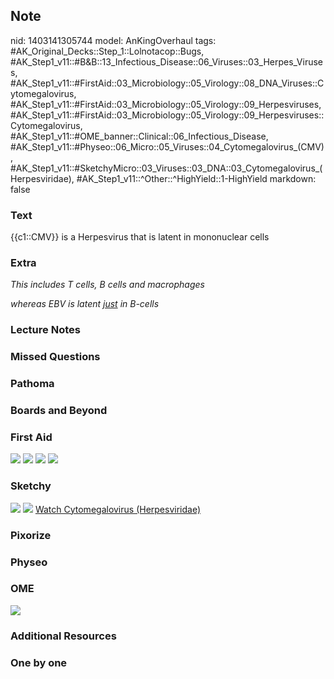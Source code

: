 ## Note
nid: 1403141305744
model: AnKingOverhaul
tags: #AK_Original_Decks::Step_1::Lolnotacop::Bugs, #AK_Step1_v11::#B&B::13_Infectious_Disease::06_Viruses::03_Herpes_Viruses, #AK_Step1_v11::#FirstAid::03_Microbiology::05_Virology::08_DNA_Viruses::Cytomegalovirus, #AK_Step1_v11::#FirstAid::03_Microbiology::05_Virology::09_Herpesviruses, #AK_Step1_v11::#FirstAid::03_Microbiology::05_Virology::09_Herpesviruses::Cytomegalovirus, #AK_Step1_v11::#OME_banner::Clinical::06_Infectious_Disease, #AK_Step1_v11::#Physeo::06_Micro::05_Viruses::04_Cytomegalovirus_(CMV), #AK_Step1_v11::#SketchyMicro::03_Viruses::03_DNA::03_Cytomegalovirus_(Herpesviridae), #AK_Step1_v11::^Other::^HighYield::1-HighYield
markdown: false

### Text
{{c1::CMV}} is a Herpesvirus that is latent in mononuclear cells

### Extra
<i>This includes T cells, B cells and macrophages</i>
<div>
  <i>whereas EBV is latent <u>just</u> in B-cells</i>
</div>

### Lecture Notes


### Missed Questions


### Pathoma


### Boards and Beyond


### First Aid
<img src="tmpgg4i953_.png"> <img src="tmpp3a9s_o_.png"> <img src=
"tmp0mxa3mvo.png"> <img src="tmpobb9eb68.png">

### Sketchy
<img src="paste-355936824721411.jpg"> <img src=
"paste-74a6eea73c5799f15e16dfcbd6c42c711625a60d.png"> <a href=
"https://dashboard.sketchy.com/study/medical/courses/medical-microbiology/units/medical-microbiology-viruses/videos/medical-microbiology-viruses-dna-viruses-cytomegalovirus-herpesviridae?utm_source=anki&utm_medium=partnership&utm_campaign=february_update&utm_content=medical">
Watch Cytomegalovirus (Herpesviridae)</a>

### Pixorize


### Physeo


### OME
<div class="ome-widget">
  <a href=
  "https://onlinemeded.org/spa/infectious-disease?ref=anki"><img src="_OME_AnkiFlashcards_Topic_3.png"></a>
</div>

### Additional Resources


### One by one

